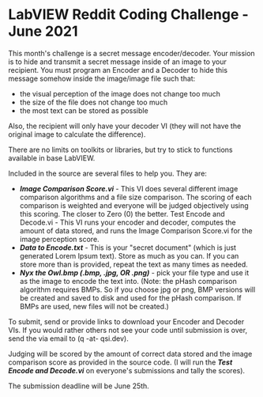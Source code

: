 # LabVIEW Reddit Coding Challenge - June 2021

This month's challenge is a secret message encoder/decoder.  Your mission is to hide and transmit a secret message inside of an image to your recipient.  You must program an Encoder and a Decoder to hide this message somehow inside the image/image file such that:

- the visual perception of the image does not change too much
- the size of the file does not change too much
- the most text can be stored as possible

Also, the recipient will only have your decoder VI (they will not have the original image to calculate the difference).

There are no limits on toolkits or libraries, but try to stick to functions available in base LabVIEW.

Included in the source are several files to help you. They are: 
- **_Image Comparison Score.vi_** - This VI does several different image comparison algorithms and a file size comparison.  The scoring of each comparison is weighted and everyone will be judged objectively using this scoring.  The closer to Zero (0) the better.
Test Encode and Decode.vi - This VI runs your encoder and decoder, computes the amount of data stored, and runs the Image Comparison Score.vi for the image perception score.
- **_Data to Encode.txt_** - This is your "secret document" (which is just generated Lorem Ipsum text).  Store as much as you can.  If you can store more than is provided, repeat the text as many times as needed.
- **_Nyx the Owl.bmp (.bmp, .jpg, OR .png)_** - pick your file type and use it as the image to encode the text into.  (Note: the pHash comparison algorithm requires BMPs.  So if you choose jpg or png, BMP versions will be created and saved to disk and used for the pHash comparison. If BMPs are used, new files will not be created.)

To submit, send or provide links to download your Encoder and Decoder VIs.  If you would rather others not see your code until submission is over, send the via email to (q -at- qsi.dev).

Judging will be scored by the amount of correct data stored and the image comparison score as provided in the source code.  (I will run the **_Test Encode and Decode.vi_** on everyone's submissions and tally the scores).

The submission deadline will be June 25th.
